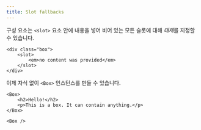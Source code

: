 ```yaml
---
title: Slot fallbacks
---
```


구성 요소는 `<slot>` 요소 안에 내용을 넣어 비어 있는 모든 슬롯에 대해 *대체*를 지정할 수 있습니다.

```svelte
<div class="box">
	<slot>
		<em>no content was provided</em>
	</slot>
</div>
```

이제 자식 없이 `<Box>` 인스턴스를 만들 수 있습니다.

```svelte
<Box>
	<h2>Hello!</h2>
	<p>This is a box. It can contain anything.</p>
</Box>

<Box />
```
